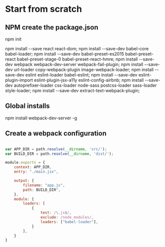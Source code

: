 

# Start from scratch

## NPM create the package.json

npm init

npm install --save react react-dom;
npm install --save-dev babel-core babel-loader; 
npm install --save-dev babel-preset-es2015 babel-preset-react babel-preset-stage-0 babel-preset-react-hmre;
npm install --save-dev webpack webpack-dev-server webpack-fail-plugin; 
npm install --save-dev url-loader copy-webpack-plugin image-webpack-loader;
npm install --save-dev eslint eslint-loader babel-eslint;
npm install --save-dev eslint-plugin-import eslint-plugin-jsx-a11y eslint-config-airbnb;
npm install --save-dev autoprefixer-loader css-loader node-sass postcss-loader sass-loader style-loader;
npm install --save-dev extract-text-webpack-plugin;

## Global installs

npm install webpack-dev-server -g


## Create a webpack configuration

```js

var APP_DIR = path.resolve(__dirname, 'src/');
var BUILD_DIR = path.resolve(__dirname, 'dist/');

module.exports = {
    context: APP_DIR,
    entry: "./main.jsx",

    output: {
        filename: "app.js",
        path: BUILD_DIR",
    },
    module: {
        loaders: [
            {
                test: /\.js$/,
                exclude: /node_modules/,
                loaders: ["babel-loader"],
            }
        ],
    }
}


```

